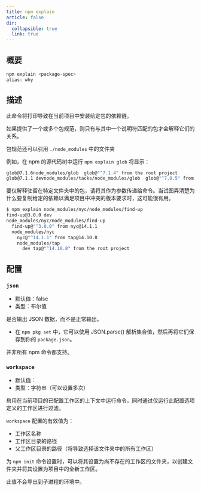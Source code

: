 ```yaml
---
title: npm explain
article: false
dir:
  collapsible: true
  link: true
---
```


## 概要

```bash
npm explain <package-spec>
alias: why
```

## 描述

此命令将打印导致在当前项目中安装给定包的依赖链。

如果提供了一个或多个包规范，则只有与其中一个说明符匹配的包才会解释它们的关系。

包规范还可以引用 `./node_modules` 中的文件夹

例如，在 npm 的源代码树中运行 `npm explain glob` 将显示：



```bash
glob@7.1.6node_modules/glob  glob@"^7.1.4" from the root project
glob@7.1.1 devnode_modules/tacks/node_modules/glob  glob@"^7.0.5" from rimraf@2.6.2  node_modules/tacks/node_modules/rimraf    rimraf@"^2.6.2" from tacks@1.3.0    node_modules/tacks      dev tacks@"^1.3.0" from the root project
```

要仅解释驻留在特定文件夹中的包，请将其作为参数传递给命令。当试图弄清楚为什么要复制给定的依赖以满足项目中冲突的版本要求时，这可能很有用。



```bash
$ npm explain node_modules/nyc/node_modules/find-up
find-up@3.0.0 dev
node_modules/nyc/node_modules/find-up
  find-up@"^3.0.0" from nyc@14.1.1
  node_modules/nyc
    nyc@"^14.1.1" from tap@14.10.8
    node_modules/tap
      dev tap@"^14.10.8" from the root project
```

## 配置

### `json`

- 默认值：false
- 类型：布尔值

是否输出 JSON 数据，而不是正常输出。

- 在 `npm pkg set` 中，它可以使用 JSON.parse() 解析集合值，然后再将它们保存到你的 `package.json`。

并非所有 npm 命令都支持。



### `workspace`

- 默认值：
- 类型：字符串（可以设置多次）

启用在当前项目的已配置工作区的上下文中运行命令，同时通过仅运行此配置选项定义的工作区进行过滤。

`workspace` 配置的有效值为：

- 工作区名称
- 工作区目录的路径
- 父工作区目录的路径（将导致选择该文件夹中的所有工作区）

为 `npm init` 命令设置时，可以将其设置为尚不存在的工作区的文件夹，以创建文件夹并将其设置为项目中的全新工作区。

此值不会导出到子进程的环境中。
